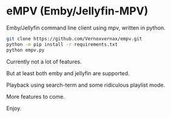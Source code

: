 # eMPV (Emby/Jellyfin-MPV)
Emby/Jellyfin command line client using mpv, written in python.

```bash
git clone https://github.com/Vernoxvernax/empv.git
python -m pip install -r requirements.txt
python empv.py
```

Currently not a lot of features.

But at least both emby and jellyfin are supported.

Playback using search-term and some ridiculous playlist mode.

More features to come.

Enjoy.